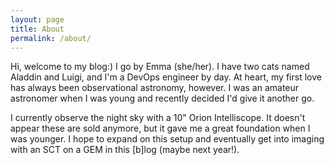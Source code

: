 ```yaml
---
layout: page
title: About
permalink: /about/
---
```


Hi, welcome to my blog:) I go by Emma (she/her). I have two cats named Aladdin and Luigi, and I'm a DevOps engineer by day. At heart, my first love has always been observational astronomy, however. I was an amateur astronomer when I was young and recently decided I'd give it another go.

I currently observe the night sky with a 10" Orion Intelliscope. It doesn't appear these are sold anymore, but it gave me a great foundation when I was younger. I hope to expand on this setup and eventually get into imaging with an SCT on a GEM in this [b]log (maybe next year!).
